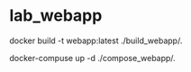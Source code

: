 # lab_webapp
 docker build -t webapp:latest ./build_webapp/.
 
 docker-compuse up -d ./compose_webapp/.
